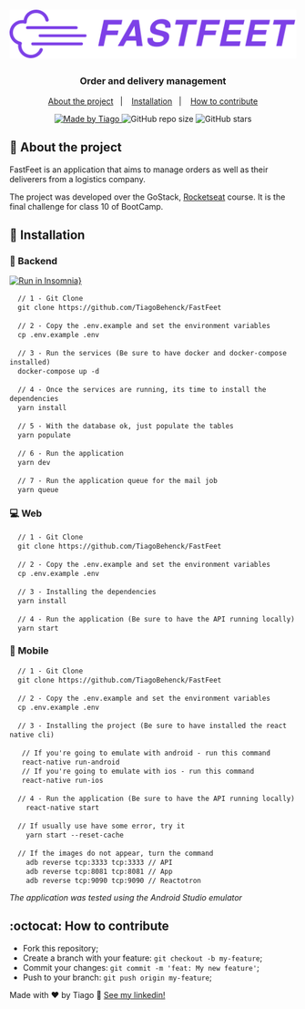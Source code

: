 <h1 align="center">
  <img alt="FastFeet" title="FastFeet" src=".github/logo.png" />
</h1>

<h3 align="center">
Order and delivery management
</h3>

<p align="center">
  <a href="#pencil-about-the-project">About the project</a>&nbsp;&nbsp;&nbsp;|&nbsp;&nbsp;&nbsp;
  <a href="#wrench-installation">Installation</a>&nbsp;&nbsp;&nbsp;|&nbsp;&nbsp;&nbsp;
  <a href="#octocat-how-to-contribute">How to contribute</a>
</p>

<p align="center">

  <a href="https://github.com/tiagobehnck">
    <img alt="Made by Tiago" src="https://img.shields.io/badge/made%20by-Tiago Behenck-%237d40e7">
  </a>

  <img alt="GitHub repo size" src="https://img.shields.io/github/repo-size/TiagoBehenck/FastFeet?color=%237d40e7">

  <img alt="GitHub stars" src="https://img.shields.io/github/stars/TiagoBehenck/FastFeet?color=%237d40e7" />

</p>

## :pencil: About the project

FastFeet is an application that aims to manage orders as well as their deliverers from a logistics company.

The project was developed over the GoStack, <a href="https://rocketseat.com.br">Rocketseat</a> course. It is the final challenge for class 10 of BootCamp.

## :wrench: Installation

### :satellite: Backend

[![Run in Insomnia}](https://insomnia.rest/images/run.svg)](https://insomnia.rest/run/?label=FastFeet%20API&uri=https%3A%2F%2Fgithub.com%2FTiagoBehenck%2FFastFeet%2Fblob%2Fmaster%2Fbackend%2FInsomnia.json)

```
  // 1 - Git Clone
  git clone https://github.com/TiagoBehenck/FastFeet

  // 2 - Copy the .env.example and set the environment variables
  cp .env.example .env

  // 3 - Run the services (Be sure to have docker and docker-compose installed)
  docker-compose up -d

  // 4 - Once the services are running, its time to install the dependencies
  yarn install

  // 5 - With the database ok, just populate the tables
  yarn populate

  // 6 - Run the application
  yarn dev

  // 7 - Run the application queue for the mail job
  yarn queue
```

### :computer: Web

```
  // 1 - Git Clone
  git clone https://github.com/TiagoBehenck/FastFeet

  // 2 - Copy the .env.example and set the environment variables
  cp .env.example .env

  // 3 - Installing the dependencies
  yarn install

  // 4 - Run the application (Be sure to have the API running locally)
  yarn start

```

### :iphone: Mobile

```
  // 1 - Git Clone
  git clone https://github.com/TiagoBehenck/FastFeet

  // 2 - Copy the .env.example and set the environment variables
  cp .env.example .env

  // 3 - Installing the project (Be sure to have installed the react native cli)

   // If you're going to emulate with android - run this command
   react-native run-android
   // If you're going to emulate with ios - run this command
   react-native run-ios

  // 4 - Run the application (Be sure to have the API running locally)
    react-native start

  // If usually use have some error, try it
    yarn start --reset-cache

  // If the images do not appear, turn the command
    adb reverse tcp:3333 tcp:3333 // API
    adb reverse tcp:8081 tcp:8081 // App
    adb reverse tcp:9090 tcp:9090 // Reactotron
```

_The application was tested using the Android Studio emulator_

## :octocat: How to contribute

- Fork this repository;
- Create a branch with your feature: `git checkout -b my-feature`;
- Commit your changes: `git commit -m 'feat: My new feature'`;
- Push to your branch: `git push origin my-feature`;

Made with ♥ by Tiago :wave: [See my linkedin!](https://www.linkedin.com/in/tiago-behenck-dos-santos/)
